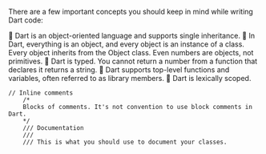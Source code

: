 There are a few important concepts you should keep in mind while writing Dart code:

 Dart is an object-oriented language and supports single inheritance.
 In Dart, everything is an object, and every object is an instance of a class. Every object inherits from the Object class. Even numbers are objects, not primitives.
 Dart is typed. You cannot return a number from a function that declares it
returns a string.
 Dart supports top-level functions and variables, often referred to as library
members.
 Dart is lexically scoped.

    // Inline comments
        /*
        Blocks of comments. It's not convention to use block comments in Dart.
        */
        /// Documentation
        ///
        /// This is what you should use to document your classes.
